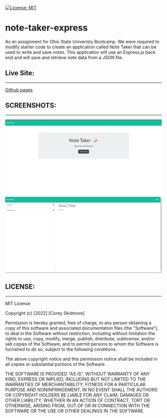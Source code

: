 [![License: MIT](https://img.shields.io/badge/License-MIT-yellow.svg)](https://opensource.org/licenses/MIT)
# note-taker-express
As an assignment for Ohio State Univeristy Bootcamp. We were required to modify starter code to create an application called Note Taker that can be used to write and save notes. This application will use an Express.js back end and will save and retrieve note data from a JSON file.
## Live Site:
--- 
[Github pages](https://github.com/skidmoreco/note-taker-express)


## SCREENSHOTS:
---
<img src="./assets/IMGS/SC1.png" alt="Screenshot of Index.HTML">
<img src="./assets/IMGS/SC2.png" alt="Screenshot of Index.HTML">

## LICENSE:
--- 
MIT License

Copyright (c) [2022] [Corey Skidmore]

Permission is hereby granted, free of charge, to any person obtaining a copy of this software and associated documentation files (the "Software"), to deal in the Software without restriction, including without limitation the rights to use, copy, modify, merge, publish, distribute, sublicense, and/or sell copies of the Software, and to permit persons to whom the Software is furnished to do so, subject to the following conditions:

The above copyright notice and this permission notice shall be included in all copies or substantial portions of the Software.

THE SOFTWARE IS PROVIDED "AS IS", WITHOUT WARRANTY OF ANY KIND, EXPRESS OR IMPLIED, INCLUDING BUT NOT LIMITED TO THE WARRANTIES OF MERCHANTABILITY, FITNESS FOR A PARTICULAR PURPOSE AND NONINFRINGEMENT. IN NO EVENT SHALL THE AUTHORS OR COPYRIGHT HOLDERS BE LIABLE FOR ANY CLAIM, DAMAGES OR OTHER LIABILITY, WHETHER IN AN ACTION OF CONTRACT, TORT OR OTHERWISE, ARISING FROM, OUT OF OR IN CONNECTION WITH THE SOFTWARE OR THE USE OR OTHER DEALINGS IN THE SOFTWARE.

